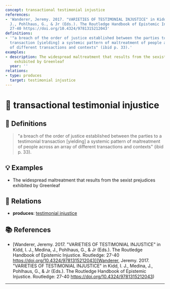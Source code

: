 ```yaml
---
concept: transactional testimonial injustice
references:
- 'Wanderer, Jeremy. 2017. "VARIETIES OF TESTIMONIAL INJUSTICE" in Kidd, I. J., Medina,
  J., Pohlhaus, G., & Jr (Eds.). The Routledge Handbook of Epistemic Injustice. Routledge:
  27-40 https://doi.org/10.4324/9781315212043'
definitions:
- '"a breach of the order of justice established between the parties to a testimonial
  transaction [yielding] a systemic pattern of maltreatment of people across an array
  of different transactions and contexts" (ibid p. 33).'
examples:
- description: The widespread maltreatment that results from the sexist prejudices
    exhibited by Greenleaf
  year: ''
relations:
- type: produces
  target: testimonial injustice
---
```


# 🧠 transactional testimonial injustice

## 📖 Definitions

> "a breach of the order of justice established between the parties to a testimonial transaction [yielding] a systemic pattern of maltreatment of people across an array of different transactions and contexts" (ibid p. 33).

## 💡 Examples

- The widespread maltreatment that results from the sexist prejudices exhibited by Greenleaf

## 🔗 Relations

- **produces**: [testimonial injustice](./testimonial-injustice.md)

## 📚 References

- [Wanderer, Jeremy. 2017. "VARIETIES OF TESTIMONIAL INJUSTICE" in Kidd, I. J., Medina, J., Pohlhaus, G., & Jr (Eds.). The Routledge Handbook of Epistemic Injustice. Routledge: 27-40 https://doi.org/10.4324/9781315212043](Wanderer, Jeremy. 2017. "VARIETIES OF TESTIMONIAL INJUSTICE" in Kidd, I. J., Medina, J., Pohlhaus, G., & Jr (Eds.). The Routledge Handbook of Epistemic Injustice. Routledge: 27-40 https://doi.org/10.4324/9781315212043)


---

<script src="https://giscus.app/client.js"
        data-repo="natesheehan/conceptcartography"
        data-repo-id="R_kgDOPB5QiQ"
        data-category="General"
        data-category-id="DIC_kwDOPB5Qic4CsAxd"
        data-mapping="pathname"
        data-strict="0"
        data-reactions-enabled="1"
        data-emit-metadata="0"
        data-input-position="bottom"
        data-theme="catppuccin_mocha"
        data-lang="en"
        crossorigin="anonymous"
        async>
</script>
